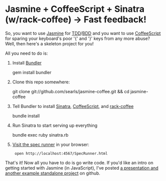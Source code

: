 # Jasmine + CoffeeScript + Sinatra (w/rack-coffee) -> Fast feedback!

So, you want to use [Jasmine](http://pivotal.github.com/jasmine/) for [TDD](http://en.wikipedia.org/wiki/Test-driven_development)/[BDD](http://en.wikipedia.org/wiki/Behavior_Driven_Development) and you want to use [CoffeeScript](http://jashkenas.github.com/coffee-script/) for sparing your keyboard's poor '{' and '}' keys from any more abuse? Well, then here's a skeleton project for you!

All you need to do is:

1. Install [Bundler](http://gembundler.com)
  
    
    gem install bundler

2. Clone this repo somewhere: 

    
    git clone git://github.com/searls/jasmine-coffee.git && cd jasmine-coffee

3. Tell Bundler to install [Sinatra](http://www.sinatrarb.com/), [CoffeeScript](http://jashkenas.github.com/coffee-script/), and [rack-coffee](https://github.com/mattly/rack-coffee)

    
    bundle install
    
4. Run Sinatra to start serving up everything

    
    bundle exec ruby sinatra.rb
    
5. [Visit the spec runner](http://localhost:4567/SpecRunner.html) in your browser: 

    
        open http://localhost:4567/SpecRunner.html

That's it! Now all you have to do is go write code. If you'd like an intro on getting started with Jasmine (in JavaScript), I've posted [a presentation and another example standalone project](https://github.com/searls/jasmine-intro) on github.

